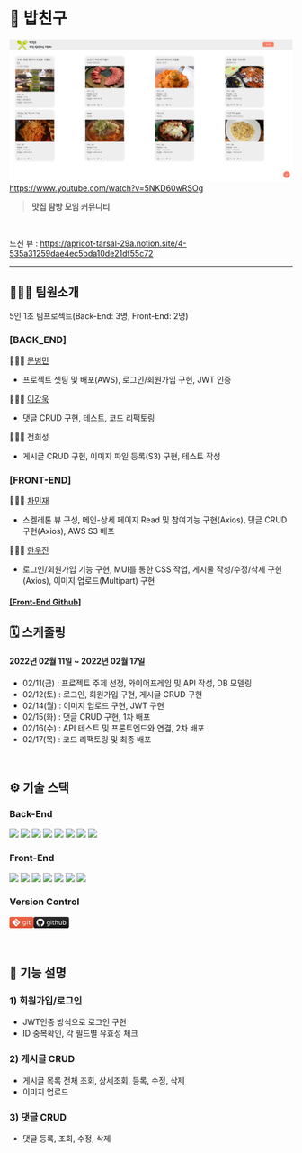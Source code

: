 # 👀 밥친구
![img_2.png](img_2.png)
https://www.youtube.com/watch?v=5NKD60wRSOg

>**맛집 탐방 모임 커뮤니티**

<br />   

노션 뷰 : https://apricot-tarsal-29a.notion.site/4-535a31259dae4ec5bda10de21df55c72

---

🧑🏻‍💻 팀원소개
---
5인 1조 팀프로젝트(Back-End: 3명, Front-End: 2명)
### [BACK_END] 
🧑🏻‍💻 [문병민](https://github.com/qudalsrnt3x) <br/>

- 프로젝트 셋팅 및 배포(AWS), 로그인/회원가입 구현, JWT 인증

🧑🏻‍💻 [이강욱](https://github.com/Kanguk1) <br/>

- 댓글 CRUD 구현, 테스트, 코드 리팩토링

🧑🏻‍💻 전희성 

- 게시글 CRUD 구현, 이미지 파일 등록(S3) 구현, 테스트 작성

### [FRONT-END] 
🧑🏻‍💻 [차민재](https://github.com/letminjae) <br/>

- 스켈레톤 뷰 구성, 메인-상세 페이지 Read 및 참여기능 구현(Axios), 댓글 CRUD 구현(Axios), AWS S3 배포

🧑🏻‍💻 [한우진](https://github.com/han-woo-jin)

- 로그인/회원가입 기능 구현, MUI를 통한 CSS 작업, 게시물 작성/수정/삭제 구현(Axios), 이미지 업로드(Multipart) 구현

#### [\[Front-End Github\]](https://github.com/letminjae/RiceFriend_FE)

## 🗓 스케줄링
#### 2022년 02월 11일 ~ 2022년 02월 17일

- 02/11(금) : 프로젝트 주제 선정, 와이어프레임 및 API 작성, DB 모델링
- 02/12(토) : 로그인, 회원가입 구현, 게시글 CRUD 구현
- 02/14(월) : 이미지 업로드 구현, JWT 구현
- 02/15(화) : 댓글 CRUD 구현, 1차 배포
- 02/16(수) : API 테스트 및 프론트엔드와 연결, 2차 배포
- 02/17(목) : 코드 리팩토링 및 최종 배포

<br />

## ⚙️ 기술 스택

### Back-End

<div>
  <img src="https://img.shields.io/badge/JAVA-007396?style=for-the-badge&logo=java&logoColor=white">
  <img src="https://img.shields.io/badge/Spring-6DB33F?style=for-the-badge&logo=Spring&logoColor=white">
  <img src="https://img.shields.io/badge/Springboot-6DB33F?style=for-the-badge&logo=Springboot&logoColor=white">
  <img src="https://img.shields.io/badge/gradle-02303A?style=for-the-badge&logo=gradle&logoColor=white">
  <img src="https://img.shields.io/badge/mysql-4479A1?style=for-the-badge&logo=mysql&logoColor=white">
  <img src="https://img.shields.io/badge/swagger-85EA2D?style=for-the-badge&logo=swagger&logoColor=black">
  <img src="https://img.shields.io/badge/aws-232F3E?style=for-the-badge&logo=AmazonAWS&logoColor=white">
  <img src="https://img.shields.io/badge/github-181717?style=for-the-badge&logo=github&logoColor=white">

</div>  

### Front-End

<div>
  <img src="https://img.shields.io/badge/javascript-F7DF1E?style=for-the-badge&logo=javascript&logoColor=black">
  <img src="https://img.shields.io/badge/react-61DAFB?style=for-the-badge&logo=react&logoColor=black">
  <img src="https://img.shields.io/badge/html-E34F26?style=for-the-badge&logo=html5&logoColor=white">
  <img src="https://img.shields.io/badge/css-1572B6?style=for-the-badge&logo=css3&logoColor=white">
  <img src="https://img.shields.io/badge/figma-F24E1E?style=for-the-badge&logo=figma&logoColor=black">
  <img src="https://img.shields.io/badge/aws-232F3E?style=for-the-badge&logo=AmazonAWS&logoColor=white">
  <img src="https://img.shields.io/badge/github-181717?style=for-the-badge&logo=github&logoColor=white">  

</div>

### Version Control

![img.png](img.png)![img_1.png](img_1.png)


<br />


 🔑 기능 설명
---
### 1) 회원가입/로그인

- JWT인증 방식으로 로그인 구현
- ID 중복확인, 각 필드별 유효성 체크

### 2) 게시글 CRUD

- 게시글 목록 전체 조회, 상세조회, 등록, 수정, 삭제
- 이미지 업로드

### 3) 댓글 CRUD

- 댓글 등록, 조회, 수정, 삭제

<br />
